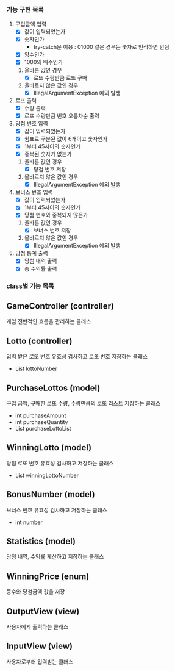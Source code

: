 ### 기능 구현 목록

1. 구입금액 입력
    - [x] 값이 입력되었는가
    - [x] 숫자인가 
      * try-catch문 이용 : 01000 같은 경우는 숫자로 인식하면 안됨
    - [x] 양수인가
    - [x] 1000의 배수인가
    1. 올바른 값인 경우
       - [x] 로또 수량만큼 로또 구매
    2. 올바르지 않은 값인 경우
       - [x] IllegalArgumentException 예외 발생
2. 로또 출력
    - [x] 수량 출력
    - [x] 로또 수량만큼 번호 오름차순 출력
3. 당첨 번호 입력
    - [x] 값이 입력되었는가
    - [x] 쉼표로 구분된 값이 6개이고 숫자인가
    - [x] 1부터 45사이의 숫자인가
    - [x] 중복된 숫자가 없는가
    1. 올바른 값인 경우
       - [x] 당첨 번호 저장
    2. 올바르지 않은 값인 경우
       - [x] IllegalArgumentException 예외 발생
4. 보너스 번호 입력
    - [x] 값이 입력되었는가
    - [x] 1부터 45사이의 숫자인가
    - [x] 당첨 번호와 중복되지 않은가
    1. 올바른 값인 경우
        - [x] 보너스 번호 저장
    2. 올바르지 않은 값인 경우
        - [x] IllegalArgumentException 예외 발생
5. 당첨 통계 출력
    - [x] 당첨 내역 출력
    - [x] 총 수익률 출력

### class별 기능 목록

## GameController (controller)
게임 전반적인 흐름을 관리하는 클래스


## Lotto (controller)
입력 받은 로또 번호 유효성 검사하고 로또 번호 저장하는 클래스

- List <Integer> lottoNumber


## PurchaseLottos (model)
구입 금액, 구매한 로또 수량, 수량만큼의 로또 리스트 저장하는 클래스

- int purchaseAmount
- int purchaseQuantity
- List <Lotto> purchaseLottoList


## WinningLotto (model)
당첨 로또 번호 유효성 검사하고 저장하는 클래스

- List <Integer> winningLottoNumber


## BonusNumber (model)
보너스 번호 유효성 검사하고 저장하는 클래스

- int number


## Statistics (model)
당첨 내역, 수익률 계산하고 저장하는 클래스


## WinningPrice (enum)
등수와 당첨금액 값을 저장


## OutputView (view)
사용자에게 출력하는 클래스


## InputView (view)
사용자로부터 입력받는 클래스

